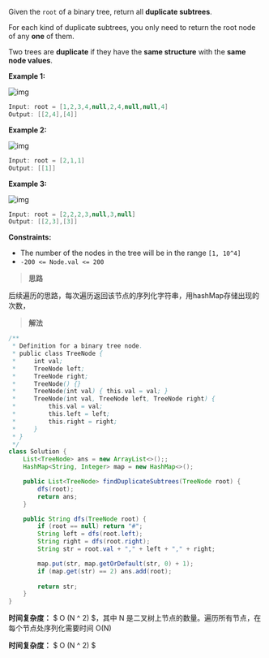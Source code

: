 Given the `root` of a binary tree, return all **duplicate subtrees**.

For each kind of duplicate subtrees, you only need to return the root node of any **one** of them.

Two trees are **duplicate** if they have the **same structure** with the **same node values**.

 

**Example 1:**

![img](https://assets.leetcode.com/uploads/2020/08/16/e1.jpg)

```java
Input: root = [1,2,3,4,null,2,4,null,null,4]
Output: [[2,4],[4]]
```

**Example 2:**

![img](https://assets.leetcode.com/uploads/2020/08/16/e2.jpg)

```java
Input: root = [2,1,1]
Output: [[1]]
```

**Example 3:**

![img](https://assets.leetcode.com/uploads/2020/08/16/e33.jpg)

```java
Input: root = [2,2,2,3,null,3,null]
Output: [[2,3],[3]]
```

 

**Constraints:**

- The number of the nodes in the tree will be in the range `[1, 10^4]`
- `-200 <= Node.val <= 200`



> **思路**

后续遍历的思路，每次遍历返回该节点的序列化字符串，用hashMap存储出现的次数，



> **解法**

```java
/**
 * Definition for a binary tree node.
 * public class TreeNode {
 *     int val;
 *     TreeNode left;
 *     TreeNode right;
 *     TreeNode() {}
 *     TreeNode(int val) { this.val = val; }
 *     TreeNode(int val, TreeNode left, TreeNode right) {
 *         this.val = val;
 *         this.left = left;
 *         this.right = right;
 *     }
 * }
 */
class Solution {
    List<TreeNode> ans = new ArrayList<>();;
    HashMap<String, Integer> map = new HashMap<>();

    public List<TreeNode> findDuplicateSubtrees(TreeNode root) {
        dfs(root);
        return ans;
    }

    public String dfs(TreeNode root) {
        if (root == null) return "#";
        String left = dfs(root.left);
        String right = dfs(root.right);
        String str = root.val + "," + left + "," + right;

        map.put(str, map.getOrDefault(str, 0) + 1);
        if (map.get(str) == 2) ans.add(root);
        
        return str;
    }
}
```

**时间复杂度：** $ O (N ^ 2) $，其中 N 是二叉树上节点的数量。遍历所有节点，在每个节点处序列化需要时间 O(N)

**时间复杂度：** $ O (N ^ 2) $